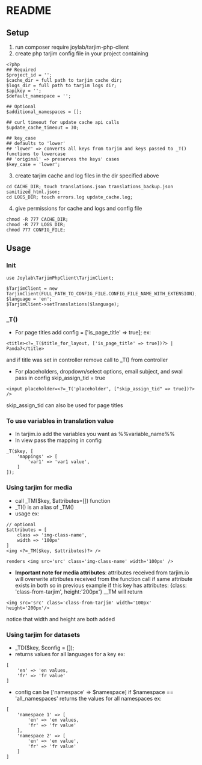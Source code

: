 # README #

## Setup
1. run composer require joylab/tarjim-php-client
2. create php tarjim config file in your project containing
```
<?php
## Required
$project_id = '';
$cache_dir = full path to tarjim cache dir;
$logs_dir = full path to tarjim logs dir;
$apikey = '';
$default_namespace = '';

## Optional
$additional_namespaces = [];

## curl timeout for update cache api calls
$update_cache_timeout = 30;

## key_case 
## defaults to 'lower'
## 'lower' => converts all keys from tarjim and keys passed to _T() functions to lowercase 
## 'original' => preserves the keys' cases
$key_case = 'lower';
```
3. create tarjim cache and log files in the dir specified above
```
cd CACHE_DIR; touch translations.json translations_backup.json sanitized_html.json;
cd LOGS_DIR; touch errors.log update_cache.log; 
```
4. give permissions for cache and logs and config file
```
chmod -R 777 CACHE_DIR;
chmod -R 777 LOGS_DIR;
chmod 777 CONFIG_FILE; 
```


## Usage

### Init
```
use Joylab\TarjimPhpClient\TarjimClient;

$TarjimClient = new TarjimClient(FULL_PATH_TO_CONFIG_FILE.CONFIG_FILE_NAME_WITH_EXTENSION);
$language = 'en';
$TarjimClient->setTranslations($language);
```

### _T()

* For page titles add config = ['is_page_title' => true];
ex: 
```
<title><?=_T($title_for_layout, ['is_page_title' => true])?> | Panda7</title>
```
and if title was set in controller remove call to _T() from controller

* For placeholders, dropdown/select options, email subject, and swal pass in config skip_assign_tid = true
```
<input placeholder=<?=_T('placeholder', ["skip_assign_tid" => true])?> />
```
skip_assign_tid can also be used for page titles


### To use variables in translation value
* In tarjim.io add the variables you want as %%variable_name%%
* In view pass the mapping in config 
```
_T($key, [
	'mappings' => [
		'var1' => 'var1 value',
	]
]);
```

### Using tarjim for media
* call _TM($key, $attributes=[]) function
* _TI() is an alias of _TM()
* usage ex:
```
// optional
$attributes = [
	class => 'img-class-name',
	width => '100px'
]
<img <?=_TM($key, $attributes)?> />

renders <img src='src' class='img-class-name' width='100px' />
```
* **Important note for media attributes**: 
attributes received from tarjim.io will overwrite attributes received from the function call if same attribute exists in both
so in previous example if this key has attributes: {class: 'class-from-tarjim', height:'200px'} __TM will return 
```
<img src='src' class='class-from-tarjim' width='100px' height='200px'/>
```
notice that width and height are both added

### Using tarjim for datasets
* _TD($key, $config = []);
* returns values for all languages for a key ex: 
```
[
	'en' => 'en values,
	'fr' => 'fr value'
]
```
* config can be ['namespace' => $namespace] if $namespace == 'all_namespaces' returns the values for all namespaces ex:
```
[
	'namespace 1' => [
		'en' => 'en values,
		'fr' => 'fr value'
	],
	'namespace 2' => [
		'en' => 'en value',
		'fr' => 'fr value'
	]
]
```
